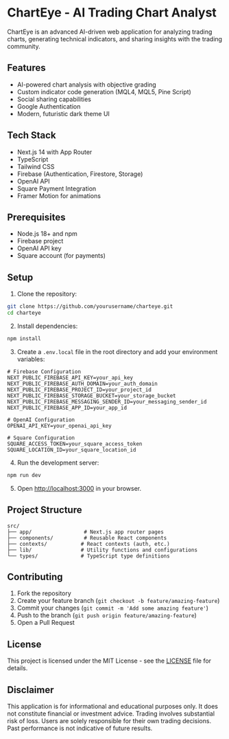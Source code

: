 # ChartEye - AI Trading Chart Analyst

ChartEye is an advanced AI-driven web application for analyzing trading charts, generating technical indicators, and sharing insights with the trading community.

## Features

- AI-powered chart analysis with objective grading
- Custom indicator code generation (MQL4, MQL5, Pine Script)
- Social sharing capabilities
- Google Authentication
- Modern, futuristic dark theme UI

## Tech Stack

- Next.js 14 with App Router
- TypeScript
- Tailwind CSS
- Firebase (Authentication, Firestore, Storage)
- OpenAI API
- Square Payment Integration
- Framer Motion for animations

## Prerequisites

- Node.js 18+ and npm
- Firebase project
- OpenAI API key
- Square account (for payments)

## Setup

1. Clone the repository:
```bash
git clone https://github.com/yourusername/charteye.git
cd charteye
```

2. Install dependencies:
```bash
npm install
```

3. Create a `.env.local` file in the root directory and add your environment variables:
```env
# Firebase Configuration
NEXT_PUBLIC_FIREBASE_API_KEY=your_api_key
NEXT_PUBLIC_FIREBASE_AUTH_DOMAIN=your_auth_domain
NEXT_PUBLIC_FIREBASE_PROJECT_ID=your_project_id
NEXT_PUBLIC_FIREBASE_STORAGE_BUCKET=your_storage_bucket
NEXT_PUBLIC_FIREBASE_MESSAGING_SENDER_ID=your_messaging_sender_id
NEXT_PUBLIC_FIREBASE_APP_ID=your_app_id

# OpenAI Configuration
OPENAI_API_KEY=your_openai_api_key

# Square Configuration
SQUARE_ACCESS_TOKEN=your_square_access_token
SQUARE_LOCATION_ID=your_square_location_id
```

4. Run the development server:
```bash
npm run dev
```

5. Open [http://localhost:3000](http://localhost:3000) in your browser.

## Project Structure

```
src/
├── app/                 # Next.js app router pages
├── components/          # Reusable React components
├── contexts/           # React contexts (auth, etc.)
├── lib/                # Utility functions and configurations
└── types/              # TypeScript type definitions
```

## Contributing

1. Fork the repository
2. Create your feature branch (`git checkout -b feature/amazing-feature`)
3. Commit your changes (`git commit -m 'Add some amazing feature'`)
4. Push to the branch (`git push origin feature/amazing-feature`)
5. Open a Pull Request

## License

This project is licensed under the MIT License - see the [LICENSE](LICENSE) file for details.

## Disclaimer

This application is for informational and educational purposes only. It does not constitute financial or investment advice. Trading involves substantial risk of loss. Users are solely responsible for their own trading decisions. Past performance is not indicative of future results.

